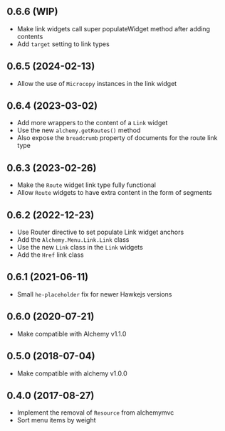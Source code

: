 ## 0.6.6 (WIP)

* Make link widgets call super populateWidget method after adding contents
* Add `target` setting to link types

## 0.6.5 (2024-02-13)

* Allow the use of `Microcopy` instances in the link widget

## 0.6.4 (2023-03-02)

* Add more wrappers to the content of a `Link` widget
* Use the new `alchemy.getRoutes()` method
* Also expose the `breadcrumb` property of documents for the route link type

## 0.6.3 (2023-02-26)

* Make the `Route` widget link type fully functional
* Allow `Route` widgets to have extra content in the form of segments

## 0.6.2 (2022-12-23)

* Use Router directive to set populate Link widget anchors
* Add the `Alchemy.Menu.Link.Link` class
* Use the new `Link` class in the `Link` widgets
* Add the `Href` link class

## 0.6.1 (2021-06-11)

* Small `he-placeholder` fix for newer Hawkejs versions

## 0.6.0 (2020-07-21)

* Make compatible with Alchemy v1.1.0

## 0.5.0 (2018-07-04)

* Make compatible with alchemy v1.0.0

## 0.4.0 (2017-08-27)

* Implement the removal of `Resource` from alchemymvc
* Sort menu items by weight